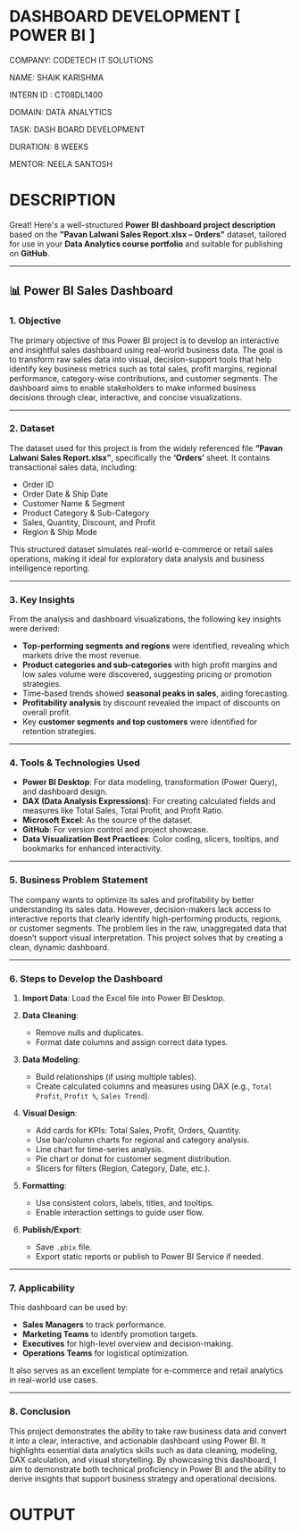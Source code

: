 # DASHBOARD DEVELOPMENT [ POWER BI ]

COMPANY: CODETECH IT SOLUTIONS

NAME: SHAIK KARISHMA

INTERN ID : CT08DL1400

DOMAIN: DATA ANALYTICS

TASK: DASH BOARD DEVELOPMENT

DURATION: 8 WEEKS

MENTOR: NEELA SANTOSH

# DESCRIPTION

Great! Here's a well-structured **Power BI dashboard project description** based on the **"Pavan Lalwani Sales Report.xlsx – Orders"** dataset, tailored for use in your **Data Analytics course portfolio** and suitable for publishing on **GitHub**.

---

## 📊 Power BI Sales Dashboard 

### **1. Objective**

The primary objective of this Power BI project is to develop an interactive and insightful sales dashboard using real-world business data. The goal is to transform raw sales data into visual, decision-support tools that help identify key business metrics such as total sales, profit margins, regional performance, category-wise contributions, and customer segments. The dashboard aims to enable stakeholders to make informed business decisions through clear, interactive, and concise visualizations.

---

### **2. Dataset**

The dataset used for this project is from the widely referenced file **“Pavan Lalwani Sales Report.xlsx”**, specifically the **‘Orders’** sheet. It contains transactional sales data, including:

* Order ID
* Order Date & Ship Date
* Customer Name & Segment
* Product Category & Sub-Category
* Sales, Quantity, Discount, and Profit
* Region & Ship Mode

This structured dataset simulates real-world e-commerce or retail sales operations, making it ideal for exploratory data analysis and business intelligence reporting.

---

### **3. Key Insights**

From the analysis and dashboard visualizations, the following key insights were derived:

* **Top-performing segments and regions** were identified, revealing which markets drive the most revenue.
* **Product categories and sub-categories** with high profit margins and low sales volume were discovered, suggesting pricing or promotion strategies.
* Time-based trends showed **seasonal peaks in sales**, aiding forecasting.
* **Profitability analysis** by discount revealed the impact of discounts on overall profit.
* Key **customer segments and top customers** were identified for retention strategies.

---

### **4. Tools & Technologies Used**

* **Power BI Desktop**: For data modeling, transformation (Power Query), and dashboard design.
* **DAX (Data Analysis Expressions)**: For creating calculated fields and measures like Total Sales, Total Profit, and Profit Ratio.
* **Microsoft Excel**: As the source of the dataset.
* **GitHub**: For version control and project showcase.
* **Data Visualization Best Practices**: Color coding, slicers, tooltips, and bookmarks for enhanced interactivity.

---

### **5. Business Problem Statement**

The company wants to optimize its sales and profitability by better understanding its sales data. However, decision-makers lack access to interactive reports that clearly identify high-performing products, regions, or customer segments. The problem lies in the raw, unaggregated data that doesn’t support visual interpretation. This project solves that by creating a clean, dynamic dashboard.

---

### **6. Steps to Develop the Dashboard**

1. **Import Data**: Load the Excel file into Power BI Desktop.
2. **Data Cleaning**:

   * Remove nulls and duplicates.
   * Format date columns and assign correct data types.
3. **Data Modeling**:

   * Build relationships (if using multiple tables).
   * Create calculated columns and measures using DAX (e.g., `Total Profit`, `Profit %`, `Sales Trend`).
4. **Visual Design**:

   * Add cards for KPIs: Total Sales, Profit, Orders, Quantity.
   * Use bar/column charts for regional and category analysis.
   * Line chart for time-series analysis.
   * Pie chart or donut for customer segment distribution.
   * Slicers for filters (Region, Category, Date, etc.).
5. **Formatting**:

   * Use consistent colors, labels, titles, and tooltips.
   * Enable interaction settings to guide user flow.
6. **Publish/Export**:

   * Save `.pbix` file.
   * Export static reports or publish to Power BI Service if needed.

---

### **7. Applicability**

This dashboard can be used by:

* **Sales Managers** to track performance.
* **Marketing Teams** to identify promotion targets.
* **Executives** for high-level overview and decision-making.
* **Operations Teams** for logistical optimization.

It also serves as an excellent template for e-commerce and retail analytics in real-world use cases.

---

### **8. Conclusion**

This project demonstrates the ability to take raw business data and convert it into a clear, interactive, and actionable dashboard using Power BI. It highlights essential data analytics skills such as data cleaning, modeling, DAX calculation, and visual storytelling. By showcasing this dashboard, I aim to demonstrate both technical proficiency in Power BI and the ability to derive insights that support business strategy and operational decisions.

# OUTPUT 


